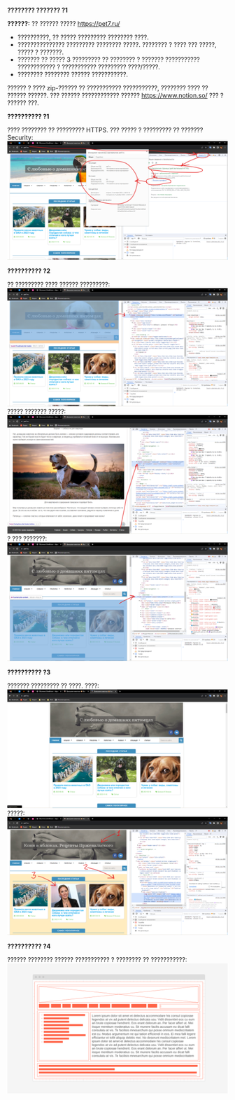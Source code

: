 **???????? ??????? ?1**

**??????:** ?? ?????? ????? https://pet7.ru/
- ??????????, ?? ????? ????????? ???????? ????.
- ??????????????? ????????? ???????? ?????. ???????? ? ???? ??? ?????, ????? ? ???????.
- ??????? ?? ????? 3 ????????? ?? ???????? ? ??????? ??????????? ???????????? ? ??????????? ????????? ????/?????.
- ???????? ???????? ?????? ???????????.

?????? ? ???? zip-?????? ?? ??????????? ???????????, ???????? ???? ?? ?????? ??????. ??? ?????? ???????????? ?????? https://www.notion.so/ ??? ? ?????? ???.


**?????????? ?1**

???? ???????? ?? ????????? HTTPS. ??? ????? ? ????????? ?? ??????? Security:
![task1](/images/task1.png)


**?????????? ?2**

?? ????????? ???? ?????? ?????????:
![task2.1](/images/task2.1.png)
????? ??????? ?????:
![task2.2](/images/task2.2.png)
? ??? ???????:
![task2.3](/images/task2.3.png)


**?????????? ?3**

??????? ????????? ?? ????.
????:
![task3.1](/images/task3.1.png)
?????:
![task3.2](/images/task3.2.png)


**?????????? ?4**

?????? ???????? ?????? ??????????? ? ???????? ?? ???????????:
![task4](/images/task4.png)